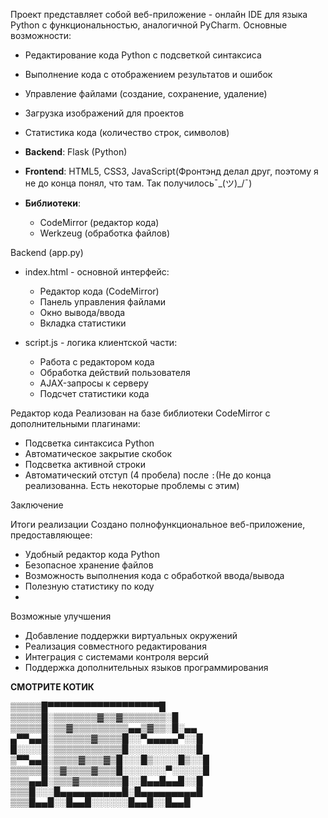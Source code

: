 

Проект представляет собой веб-приложение - онлайн IDE для языка Python с функциональностью, аналогичной PyCharm. Основные возможности:
- Редактирование кода Python с подсветкой синтаксиса
- Выполнение кода с отображением результатов и ошибок
- Управление файлами (создание, сохранение, удаление)
- Загрузка изображений для проектов
- Статистика кода (количество строк, символов)

- **Backend**: Flask (Python)
- **Frontend**: HTML5, CSS3, JavaScript(Фронтэнд делал друг, поэтому я не до конца понял, что там. Так получилось¯\_(ツ)_/¯)
- **Библиотеки**: 
  - CodeMirror (редактор кода)
  - Werkzeug (обработка файлов)



Backend (app.py)
- index.html - основной интерфейс:
  - Редактор кода (CodeMirror)
  - Панель управления файлами
  - Окно вывода/ввода
  - Вкладка статистики

- script.js - логика клиентской части:
  - Работа с редактором кода
  - Обработка действий пользователя
  - AJAX-запросы к серверу
  - Подсчет статистики кода

 Редактор кода
Реализован на базе библиотеки CodeMirror с дополнительными плагинами:
- Подсветка синтаксиса Python
- Автоматическое закрытие скобок
- Подсветка активной строки
- Автоматический отступ (4 пробела) после `:`(Не до конца реализованна. Есть некоторые проблемы с этим)


  
Заключение

Итоги реализации
Создано полнофункциональное веб-приложение, предоставляющее:
- Удобный редактор кода Python
- Безопасное хранение файлов
- Возможность выполнения кода с обработкой ввода/вывода
- Полезную статистику по коду
- 
Возможные улучшения
- Добавление поддержки виртуальных окружений
- Реализация совместного редактирования
- Интеграция с системами контроля версий
- Поддержка дополнительных языков программирования






**СМОТРИТЕ КОТИК**

▒▒▒▒▒█▀▀▀▀▀▀▀▀▀▀▀▀▀▀▀▀▀▀█
▒▒▒▒▒█░▒▒▒▒▒▒▒▓▒▒▓▒▒▒▒▒▒▒░█
▒▒▒▒▒█░▒▒▓▒▒▒▒▒▒▒▒▒▄▄▒▓▒▒░█░▄▄
▄▀▀▄▄█░▒▒▒▒▒▒▓▒▒▒▒█░░▀▄▄▄▄▄▀░░█
█░░░░█░▒▒▒▒▒▒▒▒▒▒▒█░░░░░░░░░░░█
▒▀▀▄▄█░▒▒▒▒▓▒▒▒▓▒█░░░█▒░░░░█▒░░█
▒▒▒▒▒█░▒▓▒▒▒▒▓▒▒▒█░░░░░░░▀░░░░░█
▒▒▒▄▄█░▒▒▒▓▒▒▒▒▒▒▒█░░█▄▄█▄▄█░░█
▒▒▒█░░░█▄▄▄▄▄▄▄▄▄▄█░█▄▄▄▄▄▄▄▄▄█
▒▒▒█▄▄█░░█▄▄█░░░░░░█▄▄█░░█▄▄█
